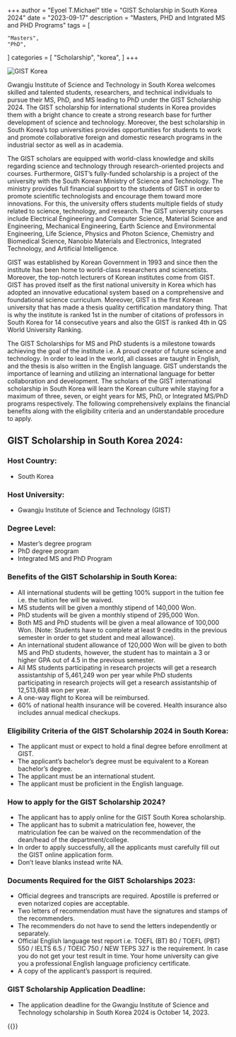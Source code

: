 +++
author = "Eyoel T.Michael"
title = "GIST Scholarship in South Korea 2024"
date = "2023-09-17"
description = "Masters, PHD and Intgrated MS and PHD Programs"
tags = [
    
    "Masters",
    "PhD",
]
categories = [
    "Scholarship",
    "korea",
]
+++

![GIST Korea](https://scholarshipscorner.website/wp-content/uploads/2020/08/GIST-Scholarships-1.png)

Gwangju Institute of Science and Technology in South Korea welcomes skilled and talented students, researchers, and technical individuals to pursue their MS, PhD, and MS leading to PhD under the GIST Scholarship 2024. The GIST scholarship for international students in Korea provides them with a bright chance to create a strong research base for further development of science and technology. Moreover, the best scholarship in South Korea’s top universities provides opportunities for students to work and promote collaborative foreign and domestic research programs in the industrial sector as well as in academia.

The GIST scholars are equipped with world-class knowledge and skills regarding science and technology through research-oriented projects and courses. Furthermore, GIST’s fully-funded scholarship is a project of the university with the South Korean Ministry of Science and Technology. The ministry provides full financial support to the students of GIST in order to promote scientific technologists and encourage them toward more innovations. For this, the university offers students multiple fields of study related to science, technology, and research. The GIST university courses include Electrical Engineering and Computer Science, Material Science and Engineering, Mechanical Engineering, Earth Science and Environmental Engineering, Life Science, Physics and Photon Science, Chemistry and Biomedical Science, Nanobio Materials and Electronics, Integrated Technology, and Artificial Intelligence.

GIST was established by Korean Government in 1993 and since then the institute has been home to world-class researchers and sciencetists. Moreover, the top-notch lecturers of Korean institutes come from GIST. GIST has proved itself as the first national university in Korea which has adopted an innovative educational system based on a comprehensive and foundational science curriculum. Moreover, GIST is the first Korean university that has made a thesis quality certification mandatory thing. That is why the institute is ranked 1st in the number of citations of professors in South Korea for 14 consecutive years and also the GIST is ranked 4th in QS World University Ranking.

The GIST Scholarships for MS and PhD students is a milestone towards achieving the goal of the institute i.e. A proud creator of future science and technology. In order to lead in the world, all classes are taught in English, and the thesis is also written in the English language. GIST understands the importance of learning and utilizing an international language for better collaboration and development. The scholars of the GIST international scholarship in South Korea will learn the Korean culture while staying for a maximum of three, seven, or eight years for MS, PhD, or Integrated MS/PhD programs respectively. The following comprehensively explains the financial benefits along with the eligibility criteria and an understandable procedure to apply.

## GIST Scholarship in South Korea 2024:

### Host Country:

- South Korea

### Host University:

- Gwangju Institute of Science and Technology (GIST)

### Degree Level:

- Master’s degree program
- PhD degree program
- Integrated MS and PhD Program

### Benefits of the GIST Scholarship in South Korea:

- All international students will be getting 100% support in the tuition fee i.e. the tuition fee will be waived.
- MS students will be given a monthly stipend of 140,000 Won.
- PhD students will be given a monthly stipend of 295,000 Won.
- Both MS and PhD students will be given a meal allowance of 100,000 Won. (Note: Students have to complete at least 9 credits in the previous semester in order to get student and meal allowance).
- An international student allowance of 120,000 Won will be given to both MS and PhD students, however, the student has to maintain a 3 or higher GPA out of 4.5 in the previous semester.
- All MS students participating in research projects will get a research assistantship of 5,461,249 won per year while PhD students participating in research projects will get a research assistantship of 12,513,688 won per year.
- A one-way flight to Korea will be reimbursed.
- 60% of national health insurance will be covered. Health insurance also includes annual medical checkups.

### Eligibility Criteria of the GIST Scholarship 2024 in South Korea:

- The applicant must or expect to hold a final degree before enrollment at GIST.
- The applicant’s bachelor’s degree must be equivalent to a Korean bachelor’s degree.
- The applicant must be an international student.
- The applicant must be proficient in the English language.

### How to apply for the GIST Scholarship 2024?

- The applicant has to apply online for the GIST South Korea scholarship.
- The applicant has to submit a matriculation fee, however, the matriculation fee can be waived on the recommendation of the dean/head of the department/college.
- In order to apply successfully, all the applicants must carefully fill out the GIST online application form.
- Don’t leave blanks instead write NA.

### Documents Required for the GIST Scholarships 2023:

- Official degrees and transcripts are required. Apostille is preferred or even notarized copies are acceptable.
- Two letters of recommendation must have the signatures and stamps of the recommenders.
- The recommenders do not have to send the letters independently or separately.
- Official English language test report i.e. TOEFL (BT) 80 / TOEFL (PBT) 550 / IELTS 6.5 / TOEIC 750 / NEW TEPS 327 is the requirement. In case you do not get your test result in time. Your home university can give you a professional English language proficiency certificate.
- A copy of the applicant’s passport is required.

### GIST Scholarship Application Deadline:

- The application deadline for the Gwangju Institute of Science and Technology scholarship in South Korea 2024 is October 14, 2023.

{{<link title="Official link" target="_blank" href="https://www.gist.ac.kr/iadm/html/sub05/0502.html?mode=V&no=205383&GotoPage=1" >}}
